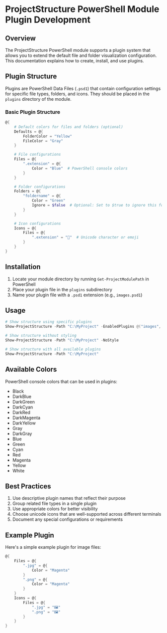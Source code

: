 # ProjectStructure PowerShell Module Plugin Development

## Overview
The ProjectStructure PowerShell module supports a plugin system that allows you to extend the default file and folder visualization configuration. This documentation explains how to create, install, and use plugins.

## Plugin Structure
Plugins are PowerShell Data Files (`.psd1`) that contain configuration settings for specific file types, folders, and icons. They should be placed in the `plugins` directory of the module.

### Basic Plugin Structure
```powershell
@{
    # Default colors for files and folders (optional)
    Defaults = @{
        FolderColor = "Yellow"
        FileColor = "Gray"
    }

    # File configurations
    Files = @{
        ".extension" = @{
            Color = "Blue"  # PowerShell console colors
        }
    }

    # Folder configurations
    Folders = @{
        "foldername" = @{
            Color = "Green"
            Ignore = $false  # Optional: Set to $true to ignore this folder
        }
    }

    # Icon configurations
    Icons = @{
        Files = @{
            ".extension" = "🔵"  # Unicode character or emoji
        }
    }
}
```

## Installation
1. Locate your module directory by running `Get-ProjectModulePath` in PowerShell
2. Place your plugin file in the `plugins` subdirectory
3. Name your plugin file with a `.psd1` extension (e.g., `images.psd1`)

## Usage
```powershell
# Show structure using specific plugins
Show-ProjectStructure -Path "C:\MyProject" -EnabledPlugins @("images", "documents")

# Show structure without styling
Show-ProjectStructure -Path "C:\MyProject" -NoStyle

# Show structure with all available plugins
Show-ProjectStructure -Path "C:\MyProject"
```

## Available Colors
PowerShell console colors that can be used in plugins:
- Black
- DarkBlue
- DarkGreen
- DarkCyan
- DarkRed
- DarkMagenta
- DarkYellow
- Gray
- DarkGray
- Blue
- Green
- Cyan
- Red
- Magenta
- Yellow
- White

## Best Practices
1. Use descriptive plugin names that reflect their purpose
2. Group related file types in a single plugin
3. Use appropriate colors for better visibility
4. Choose unicode icons that are well-supported across different terminals
5. Document any special configurations or requirements

## Example Plugin
Here's a simple example plugin for image files:
```powershell
@{
    Files = @{
        ".jpg" = @{
            Color = "Magenta"
        }
        ".png" = @{
            Color = "Magenta"
        }
    }
    Icons = @{
        Files = @{
            ".jpg" = "🖼️"
            ".png" = "🖼️"
        }
    }
}
```
